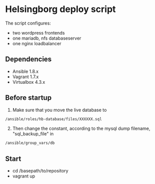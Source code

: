 Helsingborg deploy script
====

The script configures:
- two wordpress frontends
- one mariadb, nfs databaseserver
- one nginx loadbalancer

## Dependencies
- Ansible 1.8.x
- Vagrant 1.7.x
- Virtualbox 4.3.x

## Before startup
1. Make sure that you move the live database to
```sh
/ansible/roles/hb-database/files/XXXXXX.sql
```
2. Then change the constant, according to the mysql dump filename, "sql_backup_file" in
```sh
/ansible/group_vars/db
```

## Start
- cd /basepath/to/repository
- vagrant up
